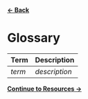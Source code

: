 [**← Back**](contents.md)

# Glossary

| Term   | Description   |
| ------ | ------------- |
| _term_ | _description_ |

[**Continue to Resources →**](resources.md)
